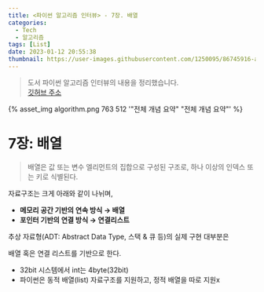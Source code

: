 ```yaml
---
title: <파이썬 알고리즘 인터뷰> - 7장. 배열
categories:
  - Tech
  - 알고리즘
tags: [List]
date: 2023-01-12 20:55:38
thumbnail: https://user-images.githubusercontent.com/1250095/86745916-a62e9a00-c075-11ea-9aa5-8455e2527f87.png
---
```


> 도서 파이썬 알고리즘 인터뷰의 내용을 정리했습니다. <br> <a href="https://github.com/onlybooks/algorithm-interview">깃허브 주소</a>

{% asset_img algorithm.png 763 512 '"전체 개념 요약" "전체 개념 요약"' %}

# 7장: 배열

> 배열은 값 또는 변수 엘리먼트의 집합으로 구성된 구조로, 하나 이상의 인덱스 또는 키로 식별된다.

자료구조는 크게 아래와 같이 나뉘며,

- **메모리 공간 기반의 연속 방식 → 배열**
- **포인터 기반의 연결 방식 → 연결리스트**

추상 자료형(ADT: Abstract Data Type, 스택 & 큐 등)의 실제 구현 대부분은

배열 혹은 연결 리스트를 기반으로 한다.

- 32bit 시스템에서 int는 4byte(32bit)
- 파이썬은 동적 배열(list) 자료구조를 지원하고, 정적 배열을 따로 지원x
